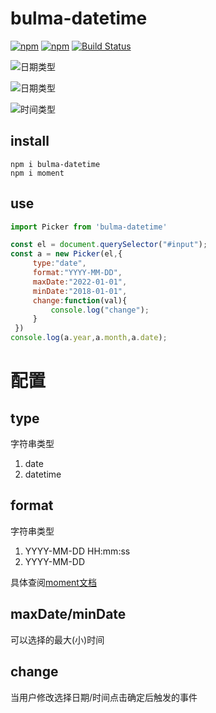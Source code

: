 # bulma-datetime

[![npm](https://img.shields.io/npm/v/bulma-datetime.svg)](https://www.npmjs.com/package/bulma-datetime)
[![npm](https://img.shields.io/npm/dm/bulma-datetime.svg)](https://www.npmjs.com/package/bulma-datetime)
[![Build Status](https://travis-ci.org/Wikiki/bulma-datetime.svg?branch=master)](https://travis-ci.org/Wikiki/bulma-datetime)

![日期类型](http://image.tianhui.xin/bulma-datetime/year.png?x-oss-process=style/make)

![日期类型](http://image.tianhui.xin/bulma-datetime/year2.png?x-oss-process=style/make)

![时间类型](http://image.tianhui.xin/bulma-datetime/datetime.png?x-oss-process=style/make)


## install

```shell
npm i bulma-datetime
npm i moment
```

## use 

```javascript
import Picker from 'bulma-datetime'

const el = document.querySelector("#input");
const a = new Picker(el,{
     type:"date",
     format:"YYYY-MM-DD",
     maxDate:"2022-01-01",
     minDate:"2018-01-01",
     change:function(val){
         console.log("change");
     }
 })
console.log(a.year,a.month,a.date);
```

# 配置

## type
字符串类型
1. date
2. datetime

## format
字符串类型

1. YYYY-MM-DD HH:mm:ss
2. YYYY-MM-DD

具体查阅[moment文档](http://momentjs.com/docs/#/displaying/format/?_blank)

## maxDate/minDate

可以选择的最大(小)时间

## change

当用户修改选择日期/时间点击确定后触发的事件